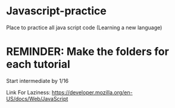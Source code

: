 # Javascript-practice
Place to practice all java script code (Learning a new language)
# REMINDER: Make the folders for each tutorial
Start intermediate by 1/16

Link For Laziness: 
https://developer.mozilla.org/en-US/docs/Web/JavaScript
